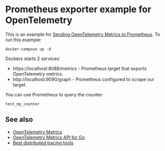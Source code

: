 # Prometheus exporter example for OpenTelemetry

This is an example for
[Sending OpenTelemetry Metrics to Prometheus](https://blog.uptrace.dev/posts/prometheus-opentelemetry-metrics.html).
To run this example:

```shell
docker-compose up -d
```

Dockers starts 2 services:

- https://localhost:8088/metrics - Prometheus target that exports OpenTelemetry metrics.
- http://localhost:9090/graph - Prometheus configured to scrape our target.

You can use Prometheus to query the counter:

```
test_my_counter
```

## See also

- [OpenTelemetry Metrics](https://opentelemetry.uptrace.dev/guide/metrics.html)
- [OpenTelemetry Metrics API for Go](https://opentelemetry.uptrace.dev/guide/go-metrics.html)
- [Best distributed tracing tools](https://get.uptrace.dev/compare/distributed-tracing-tools.html)
